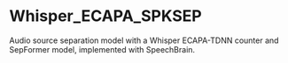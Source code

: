 # Whisper_ECAPA_SPKSEP
Audio source separation model with a Whisper ECAPA-TDNN  counter and SepFormer model, implemented with SpeechBrain.
